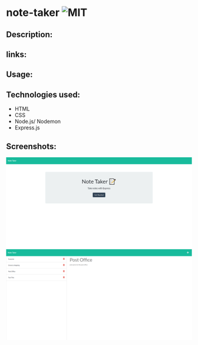 # note-taker ![MIT](https://img.shields.io/static/v1?label=MIT&message=License&color=orange)

## Description:

## links:

## Usage:

## Technologies used:

- HTML
- CSS
- Node.js/ Nodemon
- Express.js

## Screenshots:

![homepage](public\assets\images\homepage.jpg)
![notesPage](public\assets\images\notespage.jpg)
